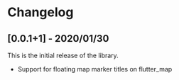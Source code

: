 # Changelog

## [0.0.1+1] - 2020/01/30

This is the initial release of the library.

* Support for floating map marker titles on flutter_map
